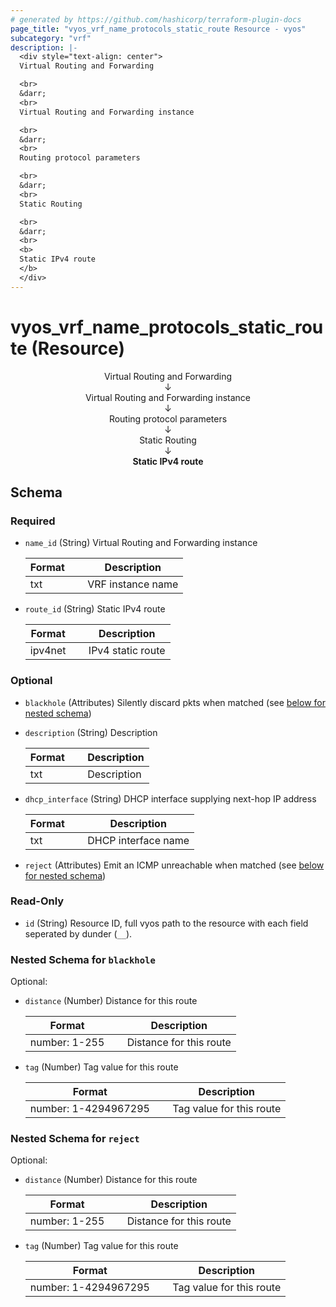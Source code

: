 ```yaml
---
# generated by https://github.com/hashicorp/terraform-plugin-docs
page_title: "vyos_vrf_name_protocols_static_route Resource - vyos"
subcategory: "vrf"
description: |-
  <div style="text-align: center">
  Virtual Routing and Forwarding

  <br>
  &darr;
  <br>
  Virtual Routing and Forwarding instance

  <br>
  &darr;
  <br>
  Routing protocol parameters

  <br>
  &darr;
  <br>
  Static Routing

  <br>
  &darr;
  <br>
  <b>
  Static IPv4 route
  </b>
  </div>
---
```


# vyos_vrf_name_protocols_static_route (Resource)

<div style="text-align: center">
Virtual Routing and Forwarding

<br>
&darr;
<br>
Virtual Routing and Forwarding instance

<br>
&darr;
<br>
Routing protocol parameters

<br>
&darr;
<br>
Static Routing

<br>
&darr;
<br>
<b>
Static IPv4 route
</b>
</div>



<!-- schema generated by tfplugindocs -->
## Schema

### Required

- `name_id` (String) Virtual Routing and Forwarding instance

    |  Format &emsp; | Description  |
    |----------|---------------|
    |  txt  &emsp; |  VRF instance name  |
- `route_id` (String) Static IPv4 route

    |  Format &emsp; | Description  |
    |----------|---------------|
    |  ipv4net  &emsp; |  IPv4 static route  |

### Optional

- `blackhole` (Attributes) Silently discard pkts when matched (see [below for nested schema](#nestedatt--blackhole))
- `description` (String) Description

    |  Format &emsp; | Description  |
    |----------|---------------|
    |  txt  &emsp; |  Description  |
- `dhcp_interface` (String) DHCP interface supplying next-hop IP address

    |  Format &emsp; | Description  |
    |----------|---------------|
    |  txt  &emsp; |  DHCP interface name  |
- `reject` (Attributes) Emit an ICMP unreachable when matched (see [below for nested schema](#nestedatt--reject))

### Read-Only

- `id` (String) Resource ID, full vyos path to the resource with each field seperated by dunder (`__`).

<a id="nestedatt--blackhole"></a>
### Nested Schema for `blackhole`

Optional:

- `distance` (Number) Distance for this route

    |  Format &emsp; | Description  |
    |----------|---------------|
    |  number: 1-255  &emsp; |  Distance for this route  |
- `tag` (Number) Tag value for this route

    |  Format &emsp; | Description  |
    |----------|---------------|
    |  number: 1-4294967295  &emsp; |  Tag value for this route  |


<a id="nestedatt--reject"></a>
### Nested Schema for `reject`

Optional:

- `distance` (Number) Distance for this route

    |  Format &emsp; | Description  |
    |----------|---------------|
    |  number: 1-255  &emsp; |  Distance for this route  |
- `tag` (Number) Tag value for this route

    |  Format &emsp; | Description  |
    |----------|---------------|
    |  number: 1-4294967295  &emsp; |  Tag value for this route  |
